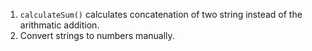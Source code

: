 1. `calculateSum()` calculates concatenation of two string instead of the arithmatic addition.
2. Convert strings to numbers manually.